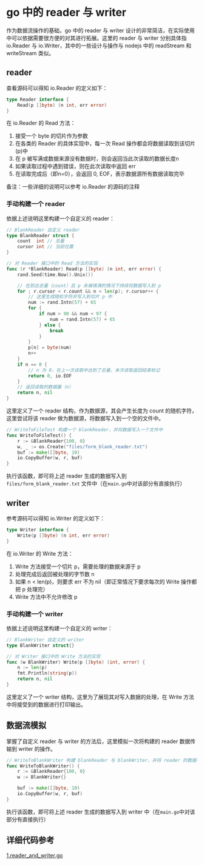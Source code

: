 # go 中的 reader 与 writer
作为数据流操作的基础，go 中的 reader 与 writer 设计的非常简洁，在实际使用中可以依据需要很方便的对其进行拓展。这里的 reader 与 writer 分别具体指 io.Reader 与 io.Writer，其中的一些设计与操作与 nodejs 中的 readStream 和 writeStream 类似。

## reader
查看源码可以得知 io.Reader 的定义如下：  
```go
type Reader interface {
    Read(p []byte) (n int, err error)
}
```

在 io.Reader 的 Read 方法：
1. 接受一个 byte 的切片作为参数  
1. 在各类的 Reader 的具体实现中，每一次 Read 操作都会将数据读取到该切片(p)中  
1. 在 p 被写满或数据来源没有数据时，则会返回当此次读取的数据长度n  
1. 如果读取过程中遇到错误，则在此次读取中返回 err  
1. 在读取完成后（即n=0），会返回 0, EOF，表示数据源所有数据读取完毕

备注：一些详细的说明可以参考 io.Reader 的源码的注释

### 手动构建一个 reader
依据上述说明这里构建一个自定义的 reader：

```go
// BlankReader 自定义 reader
type BlankReader struct {
	count  int // 总量
	cursor int // 当前位置
}

// 对 Reader 接口中的 Read 方法的实现
func (r *BlankReader) Read(p []byte) (n int, err error) {
	rand.Seed(time.Now().Unix())

	// 在到达总量（count）且 p 未被填满的情况下持续将数据写入到 p
	for ; r.cursor < r.count && n < len(p); r.cursor++ {
		// 这里生成随机字符并写入到切片 p 中
		num := rand.Intn(57) + 65
		for {
			if num > 90 && num < 97 {
				num = rand.Intn(57) + 65
			} else {
				break
			}
		}
		p[n] = byte(num)
		n++
	}
	if n == 0 {
		// n 为 0，在上一次读取中达到了总量，本次读取返回结束标记
		return 0, io.EOF
	}
	// 返回读取的数据量（n）
	return n, nil
}
```

这里定义了一个 reader 结构，作为数据源，其会产生长度为 count 的随机字符，这里尝试将该 reader 做为数据源，将数据写入到一个空的文件中。

```go
// WriteToFileTest 构建一个 blankReader，并将数据写入一个文件中
func WriteToFileTest() {
	r := &BlankReader{100, 0}
	w, _ := os.Create("files/form_blank_reader.txt")
	buf := make([]byte, 10)
	io.CopyBuffer(w, r, buf)
}
```

执行该函数，即可将上述 reader 生成的数据写入到 `files/form_blank_reader.txt` 文件中（在`main.go`中对该部分有直接执行）

## writer
参考源码可以得知 io.Writer 的定义如下：  

```go
type Writer interface {
	Write(p []byte) (n int, err error)
}
```

在 io.Writer 的 Write 方法：
1. Write 方法接受一个切片 p，需要处理的数据来源于 p  
1. 处理完成后返回被处理的字节数 n  
1. 如果 n < len(p)，则要求 err 不为 nil（即正常情况下要求每次的 Write 操作都把 p 处理完）  
1. Write 方法中不允许修改 p

### 手动构建一个 writer
依据上述说明这里构建一个自定义的 writer：

```go
// BlankWriter 自定义的 writer
type BlankWriter struct{}

// 对 Writer 接口中的 Write 方法的实现
func (w BlankWriter) Write(p []byte) (int, error) {
	n := len(p)
	fmt.Println(string(p))
	return n, nil
}
```
这里定义了一个 writer 结构，这里为了展现其对写入数据的处理，在 Write 方法中将接受到的数据进行打印输出。

## 数据流模拟
掌握了自定义 reader 与 writer 的方法后，这里模拟一次将构建的 reader 数据传输到 writer 的操作。

```go
// WriteToBlankWriter 构建 blankReader 与 blankWriter，并将 reader 的数据导入到 writer
func WriteToBlankWriter() {
	r := &BlankReader{100, 0}
	w := BlankWriter{}

	buf := make([]byte, 10)
	io.CopyBuffer(w, r, buf)
}
```

执行该函数，即可将上述 reader 生成的数据写入到 writer 中（在`main.go`中对该部分有直接执行）

## 详细代码参考
[1.reader_and_writer.go](/src/exs/1.reader_and_writer.go)
